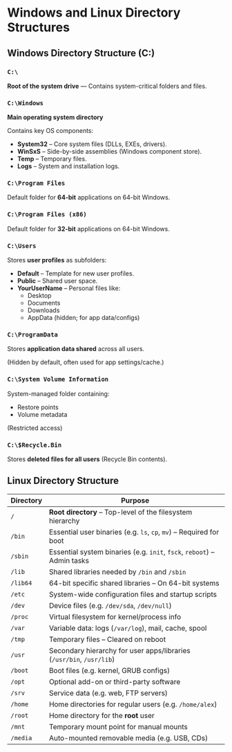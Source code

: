 # Windows and Linux Directory Structures

## Windows Directory Structure (C:)

### `C:\`
**Root of the system drive** — Contains system-critical folders and files.

### `C:\Windows`
**Main operating system directory**

Contains key OS components:
- **System32** – Core system files (DLLs, EXEs, drivers).
- **WinSxS** – Side-by-side assemblies (Windows component store).
- **Temp** – Temporary files.
- **Logs** – System and installation logs.

### `C:\Program Files`
Default folder for **64-bit** applications on 64-bit Windows.

### `C:\Program Files (x86)`
Default folder for **32-bit** applications on 64-bit Windows.

### `C:\Users`
Stores **user profiles** as subfolders:
- **Default** – Template for new user profiles.
- **Public** – Shared user space.
- **YourUserName** – Personal files like:
  - Desktop
  - Documents
  - Downloads
  - AppData (hidden; for app data/configs)

### `C:\ProgramData`
Stores **application data shared** across all users.

(Hidden by default, often used for app settings/cache.)

### `C:\System Volume Information`
System-managed folder containing:
- Restore points
- Volume metadata

(Restricted access)

### `C:\$Recycle.Bin`
Stores **deleted files for all users** (Recycle Bin contents).

## Linux Directory Structure

| **Directory** | **Purpose** |
|---------------|-------------|
| `/`           | **Root directory** – Top-level of the filesystem hierarchy |
| `/bin`        | Essential user binaries (e.g. `ls`, `cp`, `mv`) – Required for boot |
| `/sbin`       | Essential system binaries (e.g. `init`, `fsck`, `reboot`) – Admin tasks |
| `/lib`        | Shared libraries needed by `/bin` and `/sbin` |
| `/lib64`      | 64-bit specific shared libraries – On 64-bit systems |
| `/etc`        | System-wide configuration files and startup scripts |
| `/dev`        | Device files (e.g. `/dev/sda`, `/dev/null`) |
| `/proc`       | Virtual filesystem for kernel/process info |
| `/var`        | Variable data: logs (`/var/log`), mail, cache, spool |
| `/tmp`        | Temporary files – Cleared on reboot |
| `/usr`        | Secondary hierarchy for user apps/libraries (`/usr/bin`, `/usr/lib`) |
| `/boot`       | Boot files (e.g. kernel, GRUB configs) |
| `/opt`        | Optional add-on or third-party software |
| `/srv`        | Service data (e.g. web, FTP servers) |
| `/home`       | Home directories for regular users (e.g. `/home/alex`) |
| `/root`       | Home directory for the **root** user |
| `/mnt`        | Temporary mount point for manual mounts |
| `/media`      | Auto-mounted removable media (e.g. USB, CDs) |

